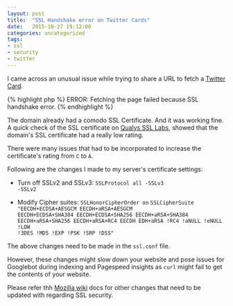 ```yaml
---
layout: post
title:  "SSL Handshake error on Twitter Cards"
date:   2015-10-27 19:12:00
categories: uncategorized
tags: 
- ssl
- security
- twitter
---
```


I came across an unusual issue while trying to share a URL to fetch a [Twitter Card][twitter-card].

{% highlight php %}
ERROR: Fetching the page failed because SSL handshake error.
{% endhighlight %}

The domain already had a comodo SSL Certificate. And it was working fine.
A quick check of the SSL certificate on [Qualys SSL Labs][quality-ssl-labs], showed that the domain's SSL certificate had a really low rating.

There were many issues that had to be incorporated to increase the certificate's rating from <code>C</code> to <code>A</code>.

Following are the changes I made to my server's certificate settings:


- Turn off SSLv2 and SSLv3:
<code>SSLProtocol all -SSLv3 -SSLv2</code>

- Modify Cipher suites:
<code>SSLHonorCipherOrder on</code>
<code>SSLCipherSuite "EECDH+ECDSA+AESGCM EECDH+aRSA+AESGCM EECDH+ECDSA+SHA384 EECDH+ECDSA+SHA256 EECDH+aRSA+SHA384 EECDH+aRSA+SHA256 EECDH+aRSA+RC4 EECDH EDH+aRSA !RC4 !aNULL !eNULL !LOW !3DES !MD5 !EXP !PSK !SRP !DSS"</code>

The above changes need to be made in the <code>ssl.conf</code> file.

However, these changes might slow down your website and pose issues for Googlebot during indexing and Pagespeed insights as <code>curl</code> might fail to get the contents of your website.

Please refer thh [Mozilla wiki][mozilla-wiki] docs for other changes that need to be updated with regarding SSL security.


[twitter-card]: https://dev.twitter.com/cards/overview
[quality-ssl-labs]: https://www.ssllabs.com/ssltest
[mozilla-wiki]: https://wiki.mozilla.org/Security
